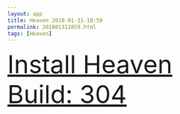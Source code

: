 ```yaml
---
layout: app
title: Heaven 2018-01-31-18:59
permalink: 201801311859.html
tags: [Heaven]
---
```

<div class="pure-g">
    <div class="pure-u-1-1" style="font-size: 4em">
        <a class="pure-button-primary" href="itms-services://?action=download-manifest&url=https%3A%2F%2Flitsungyisigono.github.io%2FTestScript%2Fmanifests%2F201801311859.plist"><i class="fa fa-download" aria-hidden="true"></i>Install Heaven Build: 304</a>
    </div>
</div>